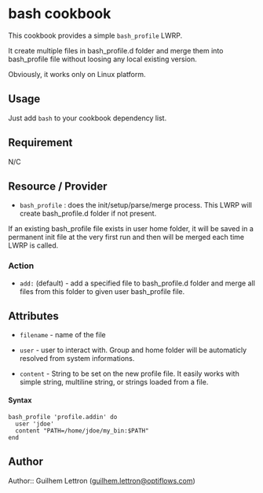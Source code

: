 # bash cookbook
This cookbook provides a simple `bash_profile` LWRP.

It create multiple files in bash\_profile.d folder and merge them into bash\_profile file without loosing any local existing version.

Obviously, it works only on Linux platform.

## Usage
Just add `bash` to your cookbook dependency list.

## Requirement
N/C

## Resource / Provider
* `bash_profile` : does the init/setup/parse/merge process. This LWRP will create bash\_profile.d folder if not present.

If an existing bash_profile file exists in user home folder, it will be saved in a permanent init file at the very first run and then will be merged each time LWRP is called.

### Action
* `add:` (default) - add a specified file to bash\_profile.d folder and merge all files from this folder to given user bash\_profile file.

## Attributes

* `filename` - name of the file

* `user` - user to interact with. Group and home folder will be automaticly resolved from system informations.

* `content` - String to be set on the new profile file. It easily works with simple string, multiline string, or strings loaded from a file.

#### Syntax

    bash_profile 'profile.addin' do
      user 'jdoe'
      content "PATH=/home/jdoe/my_bin:$PATH"
    end

## Author

Author:: Guilhem Lettron (<guilhem.lettron@optiflows.com>)
